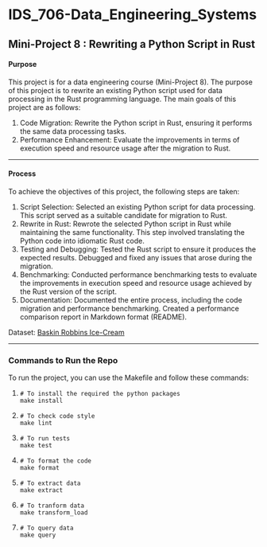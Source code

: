 # IDS_706-Data_Engineering_Systems
## Mini-Project 8 : Rewriting a Python Script in Rust

#### Purpose

This project is for a data engineering course (Mini-Project 8). The purpose of this project is to rewrite an existing Python script used for data processing in the Rust programming language. The main goals of this project are as follows:
1. Code Migration: Rewrite the Python script in Rust, ensuring it performs the same data processing tasks.  
2. Performance Enhancement: Evaluate the improvements in terms of execution speed and resource usage after the migration to Rust.

***

#### Process

To achieve the objectives of this project, the following steps are taken:
1. Script Selection: Selected an existing Python script for data processing. This script served as a suitable candidate for migration to Rust. 
2. Rewrite in Rust: Rewrote the selected Python script in Rust while maintaining the same functionality. This step involved translating the Python code into idiomatic Rust code.
3. Testing and Debugging: Tested the Rust script to ensure it produces the expected results. Debugged and fixed any issues that arose during the migration.
4. Benchmarking: Conducted performance benchmarking tests to evaluate the improvements in execution speed and resource usage achieved by the Rust version of the script.
5. Documentation: Documented the entire process, including the code migration and performance benchmarking. Created a performance comparison report in Markdown format (README).

Dataset: [Baskin Robbins Ice-Cream](https://raw.githubusercontent.com/prasertcbs/basic-dataset/master/baskin_icecream.csv)

***

### Commands to Run the Repo

To run the project, you can use the Makefile and follow these commands:
1. ```
   # To install the required the python packages
   make install
   ```
2. ```
   # To check code style
   make lint
   ```
3. ```
   # To run tests
   make test
   ```
4. ```
   # To format the code
   make format
   ```
5. ```
   # To extract data
   make extract
   ```
6. ```
   # To tranform data
   make transform_load
   ```
7. ```
   # To query data
   make query
   ```

